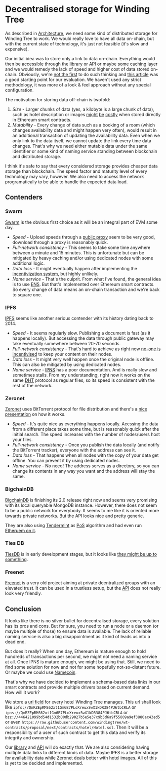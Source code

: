 # Decentralised storage for Winding Tree

As described in [Architecture](https://github.com/windingtree/wiki/blob/master/WT%20Hotel%20Architecture.md#distributed-database-d-db),
we need some kind of distributed storage for Winding Tree to work. We would really love to have all data on-chain, but
with the current state of technology, it's just not feasible (it's slow and expensive).

Our initial idea was to store only a link to data on-chain. Everything would then be
accessible through the [library](https://github.com/windingtree/wt-js-libs) or [API](https://github.com/windingtree/wt-nodejs-api)
or maybe some caching layer and we would remedy the lack of speed and higher cost of data stored on-chain.
Obviously, we're [not the first](https://github.com/TiesNetwork/ties-docs/wiki/Where-do-decentralized-applications-store-their-data%3F)
to do such thinking and [this article](https://decentralized.blog/picking-a-decentralized-storage-system.html)
was a good starting point for our evaluation. We haven't used any strict methodology, it was more of a look & feel approach
without any special configuration.

The motivation for storing data off-chain is twofold:

1. *Size* - Larger chunks of data (yes, a kilobyte is a large chunk of data), such as hotel description or images
[might](https://hackernoon.com/ether-purchase-power-df40a38c5a2f) [be](https://ethereum.stackexchange.com/a/896)
[costly](https://www.reddit.com/r/ethereum/comments/6rj8ks/current_storage_costs_and_limits/dl5scwq/) when stored
directly in Ethereum smart contracts.
1. *Mutability* - Every change of data such as a booking of a room (which changes availability data and might happen very often),
would result in an additional transaction of updating the availability data. Even when we only link to the data
itself, we cannot update the link every time data changes. That's why we need either mutable data under the 
same identifier or some kind of naming service standing between blockchain and distributed storage.

I think it's safe to say that every considered storage provides cheaper data storage than blockchain. The speed
factor and maturity level of every technology may vary, however. We also need to access the network programatically
to be able to handle the expected data load.

## Contenders

### Swarm

[Swarm](https://swarm-guide.readthedocs.io) is the obvious first choice as it will be an integral part of EVM some day.

- *Speed* - Upload speeds through a [public proxy](http://swarm-gateways.net) seem to be very good, download through a proxy is reasonably quick.
- *Full-network consistency* - This seems to take some time anywhere between a minute and 15 minutes. This is unfortunate but
can be mitigated by heavy caching and/or using dedicated nodes with some additional logic.
- *Data loss* - It might eventually happen after implementing the [incentivization system](https://www.youtube.com/watch?v=9Cgyhsjsfbg&feature=youtu.be&list=PLaM7G4Llrb7xNkX0gugDyUm6Z_RrCvWPk),
but highly unlikely.
- *Name service* - That's the culprit. From what I've found, the general idea is to use [ENS](https://ens.domains/). But that's
implemented over Ethereum smart contracts. So every change of data means an on-chain transaction and we're back to square one.

### IPFS

[IPFS](https://ipfs.io/) seems like another serious contender with its history dating back to 2014.

- *Speed* - It seems regularly slow. Publishing a document is fast (as it happens locally). But accessing the data through public gateway
may take eventually somewhere between 20-70 seconds.
- *Full-network consistency* - That's hard to achieve as right now [no-one is incentivised](https://github.com/ipfs/faq/issues/47) to keep
your content on their nodes.
- *Data loss* - It might very well happen once the original node is offline. This can also be mitigated by using dedicated nodes.
- *Name service* - [IPNS](https://medium.com/@yaniv_g/hosting-websites-on-ipfs-with-ipns-b94659c42b52) has a poor documentation. And is really slow
and sometimes stalls. From my understanding, right now it works on the same [DHT](https://github.com/ipfs/go-ipfs/issues/1396) protocol
as regular files, so its speed is consistent with the rest of the network.

### Zeronet

[Zeronet](https://zeronet.io/) uses BitTorrent protocol for file distribution and there's a
[nice presentation](https://docs.google.com/presentation/d/1_2qK1IuOKJ51pgBvllZ9Yu7Au2l551t3XBgyTSvilew/pub?start=false&loop=false&delayms=3000&slide=id.g9a1cce9ee_0_4)
on how it works.

- *Speed* - It's quite nice as everything happens locally. Acessing the data from a different place takes some time, but is reasonably quick
after the initial search. The speed increases with the number of nodes/users host your files.
- *Full-network consistency* - Once you publish the data locally (and notify the BitTorrent tracker), everyone with the address can see it.
- *Data loss* - That happens when all nodes with the copy of your data get offline. You can prevent it by using dedicated nodes.
- *Name service* - No need! The address serves as a directory, so you can change its contents in any way you want and the address will stay the same.

### BigchainDB

[BigchainDB](https://www.bigchaindb.com/) is finishing its 2.0 release right now and seems very promising
with its local queryable MongoDB instance. However, there does not seem to be a public network for everybody.
It seems to me like it is oriented more towards private networks. But the API looks nice and pretty generic.

They are also using [Tendermint](https://tendermint.readthedocs.io/en/master/) as [PoS](https://en.wikipedia.org/wiki/Proof-of-stake)
algorithm and had even run [Etheruem on it](http://ethermint.readthedocs.io/en/master/).

### Ties DB

[TiesDB](https://tiesdb.com/) is in early development stages, but it looks like
[they might be up to something](https://github.com/TiesNetwork/ties-docs/wiki/Where-do-decentralized-applications-store-their-data%3F).

### Freenet

[Freenet](https://freenetproject.org/index.html) is a very old project aiming at private deentralized
groups with an elevated trust. It can be used in a trustless setup, but the
[API](https://bluishcoder.co.nz//2017/03/28/introduction-to-the-freenet-api.html) does not really look
very friendly.

## Conclusion

It looks like there is no silver bullet for decentralised storage, every solution has its pros and cons.
But for sure, you need to run a node or a daemon (or maybe multiple of those) to ensure data is available.
The lack of reliable naming service is also a big disappointment as it kind of leads us into a dead end.

But does it really? When one day, Ethereum is mature enough to hold hundreds of transactions per second, we might
not need a naming service at all. Once IPNS is mature enough, we might be using that. Still, we need to find
some solution for now and not for some hopefully not-so-distant future. Or maybe we could use [Namecoin](https://namecoin.org/).

That's why we have decided to implement a schema-based data links in our smart contracts and provide multiple
drivers based on current demand. How will it work?

We store a [url field](https://github.com/windingtree/wt-contracts/blob/proposal/next/contracts/hotel/Hotel.sol#L22)
for every hotel Winding Tree manages. This url shall look like `ipfs://QmRZEpRMS62xt1Gm6B7PLoXreuxSwX1kDR384PJ6tbCRLA`
or `ipns://QmRZEpRMS62xt1Gm6B7PLoXreuxSwX1kDR384PJ6tbCRLA` or `bzz://446421099bd54d1532b00db29027b5e5e37c9b5d6a9f55809a9ef3880ac43ed5`
or even `https://raw.githubusercontent.com/windingtree/wt-contracts/proposal/next/contracts/hotel/Hotel.sol`. Then
it will be a responsibility of a user of such contract to get this data and verify its integrity and ownership.


Our [library](https://github.com/windingtree/wt-js-libs) and [API](https://github.com/windingtree/wt-nodejs-api)
will do exactly that. We are also considering having multiple data links to different kinds of data. Maybe IPFS
is a better storage for availability data while Zeronet deals better with hotel images. All of this is yet to be decided
and implemented.
